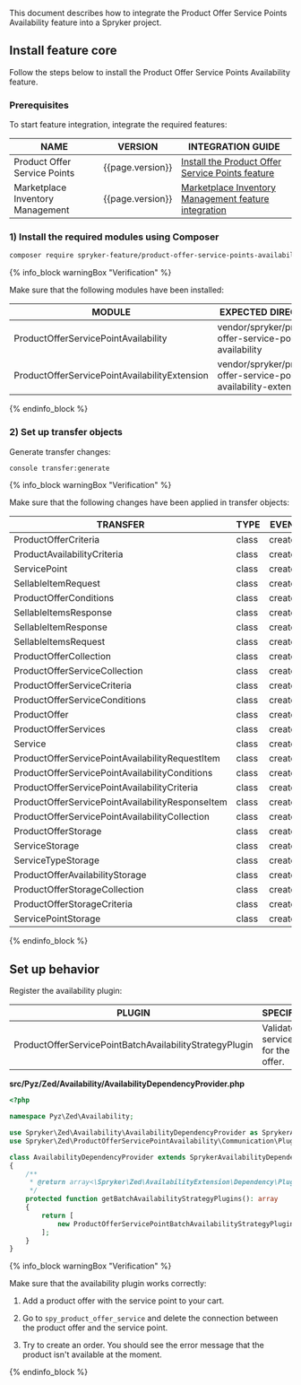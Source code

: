 

This document describes how to integrate the Product Offer Service Points Availability feature into a Spryker project.

## Install feature core

Follow the steps below to install the Product Offer Service Points Availability feature.

### Prerequisites

To start feature integration, integrate the required features:

| NAME                             | VERSION          | INTEGRATION GUIDE                                                                                                                                                                                         |
|----------------------------------|------------------|-----------------------------------------------------------------------------------------------------------------------------------------------------------------------------------------------------------|
| Product Offer Service Points     | {{page.version}} | [Install the Product Offer Service Points feature](/docs/pbc/all/offer-management/{{page.version}}/unified-commerce/install-and-upgrade/install-the-product-offer-service-points-feature.html)            |
| Marketplace Inventory Management | {{page.version}} | [Marketplace Inventory Management feature integration](/docs/pbc/all/warehouse-management-system/{{page.version}}/marketplace/install-features/install-the-marketplace-inventory-management-feature.html) |

### 1) Install the required modules using Composer

```bash
composer require spryker-feature/product-offer-service-points-availability: "{{page.version}}" --update-with-dependencies
```

{% info_block warningBox "Verification" %}

Make sure that the following modules have been installed:

| MODULE                                        | EXPECTED DIRECTORY                                                |
|-----------------------------------------------|-------------------------------------------------------------------|
| ProductOfferServicePointAvailability          | vendor/spryker/product-offer-service-point-availability           |
| ProductOfferServicePointAvailabilityExtension | vendor/spryker/product-offer-service-point-availability-extension |

{% endinfo_block %}


### 2) Set up transfer objects

Generate transfer changes:

```bash
console transfer:generate
```

{% info_block warningBox "Verification" %}

Make sure that the following changes have been applied in transfer objects:

| TRANSFER                                         | TYPE  | EVENT   | PATH                                                                                   |
|--------------------------------------------------|-------|---------|----------------------------------------------------------------------------------------|
| ProductOfferCriteria                             | class | created | src/Generated/Shared/Transfer/ProductOfferCriteriaTransfer                             |
| ProductAvailabilityCriteria                      | class | created | src/Generated/Shared/Transfer/ProductAvailabilityCriteriaTransfer                      |
| ServicePoint                                     | class | created | src/Generated/Shared/Transfer/ServicePointTransfer                                     |
| SellableItemRequest                              | class | created | src/Generated/Shared/Transfer/SellableItemRequestTransfer                              |
| ProductOfferConditions                           | class | created | src/Generated/Shared/Transfer/ProductOfferConditionsTransfer                           |
| SellableItemsResponse                            | class | created | src/Generated/Shared/Transfer/SellableItemsResponseTransfer                            |
| SellableItemResponse                             | class | created | src/Generated/Shared/Transfer/SellableItemResponseTransfer                             |
| SellableItemsRequest                             | class | created | src/Generated/Shared/Transfer/SellableItemsRequestTransfer                             |
| ProductOfferCollection                           | class | created | src/Generated/Shared/Transfer/ProductOfferCollectionTransfer                           |
| ProductOfferServiceCollection                    | class | created | src/Generated/Shared/Transfer/ProductOfferServiceCollectionTransfer                    |
| ProductOfferServiceCriteria                      | class | created | src/Generated/Shared/Transfer/ProductOfferServiceCriteriaTransfer                      |
| ProductOfferServiceConditions                    | class | created | src/Generated/Shared/Transfer/ProductOfferServiceConditionsTransfer                    |
| ProductOffer                                     | class | created | src/Generated/Shared/Transfer/ProductOfferTransfer                                     |
| ProductOfferServices                             | class | created | src/Generated/Shared/Transfer/ProductOfferServicesTransfer                             |
| Service                                          | class | created | src/Generated/Shared/Transfer/ServiceTransfer                                          |
| ProductOfferServicePointAvailabilityRequestItem  | class | created | src/Generated/Shared/Transfer/ProductOfferServicePointAvailabilityRequestItemTransfer  |
| ProductOfferServicePointAvailabilityConditions   | class | created | src/Generated/Shared/Transfer/ProductOfferServicePointAvailabilityConditionsTransfer   |
| ProductOfferServicePointAvailabilityCriteria     | class | created | src/Generated/Shared/Transfer/ProductOfferServicePointAvailabilityCriteriaTransfer     |
| ProductOfferServicePointAvailabilityResponseItem | class | created | src/Generated/Shared/Transfer/ProductOfferServicePointAvailabilityResponseItemTransfer |
| ProductOfferServicePointAvailabilityCollection   | class | created | src/Generated/Shared/Transfer/ProductOfferServicePointAvailabilityCollectionTransfer   |
| ProductOfferStorage                              | class | created | src/Generated/Shared/Transfer/ProductOfferStorageTransfer                              |
| ServiceStorage                                   | class | created | src/Generated/Shared/Transfer/ServiceStorageTransfer                                   |
| ServiceTypeStorage                               | class | created | src/Generated/Shared/Transfer/ServiceTypeStorageTransfer                               |
| ProductOfferAvailabilityStorage                  | class | created | src/Generated/Shared/Transfer/ProductOfferAvailabilityStorageTransfer                  |
| ProductOfferStorageCollection                    | class | created | src/Generated/Shared/Transfer/ProductOfferStorageCollectionTransfer                    |
| ProductOfferStorageCriteria                      | class | created | src/Generated/Shared/Transfer/ProductOfferStorageCriteriaTransfer                      |
| ServicePointStorage                              | class | created | src/Generated/Shared/Transfer/ServicePointStorageTransfer                              |

{% endinfo_block %}

## Set up behavior

Register the availability plugin:

| PLUGIN                                                  | SPECIFICATION                                   | PREREQUISITES | NAMESPACE                                                                           |
|---------------------------------------------------------|-------------------------------------------------|---------------|-------------------------------------------------------------------------------------|
| ProductOfferServicePointBatchAvailabilityStrategyPlugin | Validates service point for the product offer.  | None          | Spryker\Zed\ProductOfferServicePointAvailability\Communication\Plugin\Availability\ProductOfferServicePointBatchAvailabilityStrategyPlugin |

**src/Pyz/Zed/Availability/AvailabilityDependencyProvider.php**

```php
<?php

namespace Pyz\Zed\Availability;

use Spryker\Zed\Availability\AvailabilityDependencyProvider as SprykerAvailabilityDependencyProvider;
use Spryker\Zed\ProductOfferServicePointAvailability\Communication\Plugin\Availability\ProductOfferServicePointBatchAvailabilityStrategyPlugin;

class AvailabilityDependencyProvider extends SprykerAvailabilityDependencyProvider
{
    /**
     * @return array<\Spryker\Zed\AvailabilityExtension\Dependency\Plugin\BatchAvailabilityStrategyPluginInterface>
     */
    protected function getBatchAvailabilityStrategyPlugins(): array
    {
        return [
            new ProductOfferServicePointBatchAvailabilityStrategyPlugin(), // Needs to be before ProductConcreteBatchAvailabilityStrategyPlugin
        ];
    }
}
```

{% info_block warningBox "Verification" %}

Make sure that the availability plugin works correctly:

1.  Add a product offer with the service point to your cart.

2.  Go to `spy_product_offer_service` and delete the connection between the product offer and the service point.

3.  Try to create an order. You should see the error message that the product isn't available at the moment.

{% endinfo_block %}
